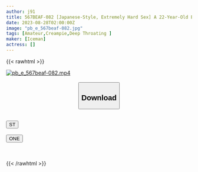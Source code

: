```yaml
---
author: j91
title: 567BEAF-082 [Japanese-Style, Extremely Hard Sex] A 22-Year-Old Exchange Student. Japanese Big Dick Completely Fucked Gangimari! ! Consciousness Confusion Half Frenzy Creampie Fucking! ! [Unarmed Shots Are The Best! ! ]
date: 2023-08-28T02:00:00Z
image: "pb_e_567beaf-082.jpg"
tags: [Amateur,Creampie,Deep Throating ]
maker: [Iceman]
actress: []
---
```



{{< rawhtml >}}

<div class="video" data-videoid="x1yMK6jOwjTkrqR">
    <a href="javascript:;">
        <img src="https://my.j91.asia/posts/pb_e_567beaf-082/pb_e_567beaf-082.jpg" width="WIDTH" height="HEIGHT" alt="pb_e_567beaf-082.mp4" loading="lazy">
    </a>
</div>

<script type="text/javascript" src="https://j91.asia/asset/on-demand-st.js"></script>

<br>
  <link rel="stylesheet" href="https://j91.asia/asset/bs5.css">
  
  <center>
  <button class="btn btn-primary" type="button" data-bs-toggle="collapse" data-bs-target=".multi-collapse" aria-expanded="false" aria-controls="multiCollapseExample1 multiCollapseExample2"><h2>Download</h2></button></center>
</p>
<div class="row">
  <div class="col">
    <div class="collapse multi-collapse" id="multiCollapseExample1">
      <div class="card card-body">
	      	      <br>
<div class="buttons">  
<a href="https://streamtape.to/v/x1yMK6jOwjTkrqR"><button class="btn-hover color-3"><i class="fa fa-download"></i> ST</button></a></div>
    </div>
  </div>
</div>
  <div class="col">
    <div class="collapse multi-collapse" id="multiCollapseExample2">
      <div class="card card-body">
	      <br>
<div class="buttons">
    <a href="https://oneupload.to/gg248j228kj0"><button class="btn-hover color-9"><i class="fa fa-download"></i> ONE</button></a></div>
<br><br>
      </div>
    </div>
  </div>
</div>

{{< /rawhtml >}}
